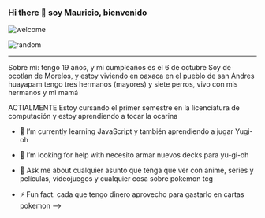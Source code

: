 ### Hi there 👋 soy Mauricio, bienvenido 
![welcome](https://media.tenor.com/j5FqU7M2Qz0AAAAM/flaming-elmo.gif)

![random](https://37.media.tumblr.com/9dcdc7307fe669dc3def38b913697b87/tumblr_n4amnqDx4Y1tu005io1_500.gif)

---
Sobre mi:
tengo 19 años, y mi cumpleaños es el 6 de octubre 
Soy de ocotlan de Morelos, y estoy viviendo en oaxaca en el pueblo de san Andres huayapam
tengo tres hermanos (mayores) y siete perros, vivo con mis hermanos y mi mamá

ACTIALMENTE
Estoy cursando el primer semestre en la licenciatura de computación
y estoy aprendiendo a tocar la ocarina 



- 🌱 I’m currently learning 
JavaScript y también aprendiendo a jugar Yugi-oh


- 🤔 I’m looking for help with necesito armar nuevos decks para yu-gi-oh


- 💬 Ask me about cualquier asunto que tenga que ver con anime, series y películas, videojuegos y cualquier cosa sobre pokemon tcg


- ⚡ Fun fact: cada que tengo dinero aprovecho para gastarlo en cartas pokemon 
-->
  

<!--
**nnmauricio03/nnmauricio03** is a ✨ _special_ ✨ repository because its `README.md` (this file) appears on your GitHub profile.

- 🌱 I’m currently learning 
JavaScript y también aprendiendo a jugar Yugi-oh


- 🤔 I’m looking for help with necesito armar nuevos decks para yu-gi-oh


- 💬 Ask me about cualquier asunto que tenga que ver con anime, series y películas, videojuegos y cualquier cosa sobre pokemon tcg


- ⚡ Fun fact: cada que tengo dinero aprovecho para gastarlo en cartas pokemon 
-->
